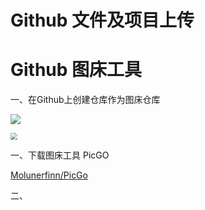 # Github 文件及项目上传





# Github 图床工具

一、在Github上创建仓库作为图床仓库

![](https://raw.githubusercontent.com/sunqiao520/image-hosting/master/img/20210521165556.png)

<img src="https://raw.githubusercontent.com/sunqiao520/image-hosting/master/img/20210521170122.png" style="zoom: 67%;" />



一、下载图床工具 PicGO

[Molunerfinn/PicGo](https://github.com/Molunerfinn/PicGo)



二、
